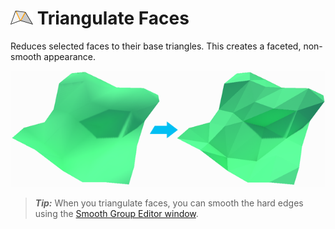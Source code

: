 # ![Triangulate Faces icon](images/icons/Face_Triangulate.png) Triangulate Faces

Reduces selected faces to their base triangles. This creates a faceted, non-smooth appearance. 

![Triangulate Object Example](images/TriangulateObject_Example.png)

> ***Tip:*** When you triangulate faces, you can smooth the hard edges using the [Smooth Group Editor window](smoothing-groups.md).

